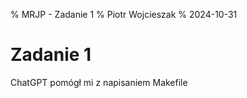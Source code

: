 % MRJP - Zadanie 1
% Piotr Wojcieszak
% 2024-10-31

Zadanie 1
=========

ChatGPT pomógł mi z napisaniem Makefile
